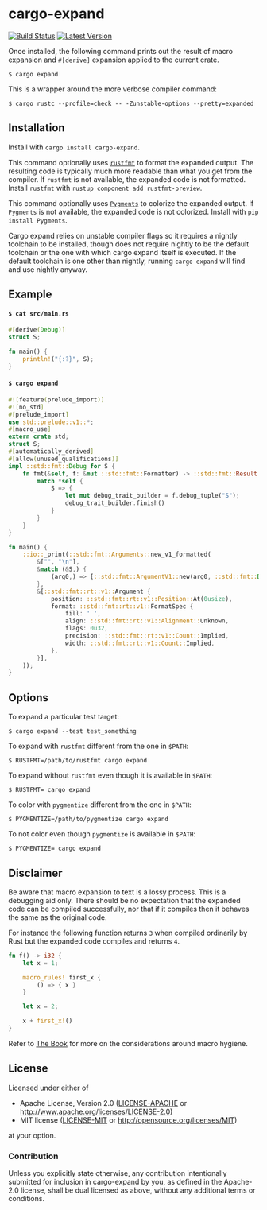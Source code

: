 # cargo-expand

[![Build Status](https://travis-ci.org/dtolnay/cargo-expand.svg?branch=master)](https://travis-ci.org/dtolnay/cargo-expand)
[![Latest Version](https://img.shields.io/crates/v/cargo-expand.svg)](https://crates.io/crates/cargo-expand)

Once installed, the following command prints out the result of macro expansion
and `#[derive]` expansion applied to the current crate.

```console
$ cargo expand
```

This is a wrapper around the more verbose compiler command:

```console
$ cargo rustc --profile=check -- -Zunstable-options --pretty=expanded
```

## Installation

Install with `cargo install cargo-expand`.

This command optionally uses
[`rustfmt`](https://github.com/rust-lang-nursery/rustfmt)
to format the expanded output. The resulting code is typically much more
readable than what you get from the compiler. If `rustfmt` is not available, the
expanded code is not formatted. Install `rustfmt` with `rustup component add
rustfmt-preview`.

This command optionally uses [`Pygments`](http://pygments.org/) to colorize the
expanded output. If `Pygments` is not available, the expanded code is not
colorized. Install with `pip install Pygments`.

Cargo expand relies on unstable compiler flags so it requires a nightly
toolchain to be installed, though does not require nightly to be the default
toolchain or the one with which cargo expand itself is executed. If the default
toolchain is one other than nightly, running `cargo expand` will find and use
nightly anyway.

## Example

#### `$ cat src/main.rs`

```rust
#[derive(Debug)]
struct S;

fn main() {
    println!("{:?}", S);
}
```

#### `$ cargo expand`

```rust
#![feature(prelude_import)]
#![no_std]
#[prelude_import]
use std::prelude::v1::*;
#[macro_use]
extern crate std;
struct S;
#[automatically_derived]
#[allow(unused_qualifications)]
impl ::std::fmt::Debug for S {
    fn fmt(&self, f: &mut ::std::fmt::Formatter) -> ::std::fmt::Result {
        match *self {
            S => {
                let mut debug_trait_builder = f.debug_tuple("S");
                debug_trait_builder.finish()
            }
        }
    }
}

fn main() {
    ::io::_print(::std::fmt::Arguments::new_v1_formatted(
        &["", "\n"],
        &match (&S,) {
            (arg0,) => [::std::fmt::ArgumentV1::new(arg0, ::std::fmt::Debug::fmt)],
        },
        &[::std::fmt::rt::v1::Argument {
            position: ::std::fmt::rt::v1::Position::At(0usize),
            format: ::std::fmt::rt::v1::FormatSpec {
                fill: ' ',
                align: ::std::fmt::rt::v1::Alignment::Unknown,
                flags: 0u32,
                precision: ::std::fmt::rt::v1::Count::Implied,
                width: ::std::fmt::rt::v1::Count::Implied,
            },
        }],
    ));
}
```

## Options

To expand a particular test target:

`$ cargo expand --test test_something`

To expand with `rustfmt` different from the one in `$PATH`:

`$ RUSTFMT=/path/to/rustfmt cargo expand`

To expand without `rustfmt` even though it is available in `$PATH`:

`$ RUSTFMT= cargo expand`

To color with `pygmentize` different from the one in `$PATH`:

`$ PYGMENTIZE=/path/to/pygmentize cargo expand`

To not color even though `pygmentize` is available in `$PATH`:

`$ PYGMENTIZE= cargo expand`

## Disclaimer

Be aware that macro expansion to text is a lossy process. This is a debugging
aid only. There should be no expectation that the expanded code can be compiled
successfully, nor that if it compiles then it behaves the same as the original
code.

For instance the following function returns `3` when compiled ordinarily by Rust
but the expanded code compiles and returns `4`.

```rust
fn f() -> i32 {
    let x = 1;

    macro_rules! first_x {
        () => { x }
    }

    let x = 2;

    x + first_x!()
}
```

Refer to [The Book] for more on the considerations around macro hygiene.

[The Book]: https://doc.rust-lang.org/book/first-edition/macros.html#hygiene

## License

Licensed under either of

 * Apache License, Version 2.0 ([LICENSE-APACHE](LICENSE-APACHE) or http://www.apache.org/licenses/LICENSE-2.0)
 * MIT license ([LICENSE-MIT](LICENSE-MIT) or http://opensource.org/licenses/MIT)

at your option.

### Contribution

Unless you explicitly state otherwise, any contribution intentionally submitted
for inclusion in cargo-expand by you, as defined in the Apache-2.0 license,
shall be dual licensed as above, without any additional terms or conditions.
